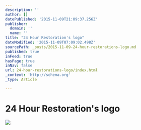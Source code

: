 ```yaml
---
description: ''
author: []
datePublished: '2015-11-09T21:09:37.256Z'
publisher:
  domain: ''
  name: ''
title: "24 Hour Restoration's logo"
dateModified: '2015-11-09T07:09:02.498Z'
sourcePath: _posts/2015-11-09-24-hour-restorations-logo.md
published: true
inFeed: true
hasPage: true
inNav: false
url: 24-hour-restorations-logo/index.html
_context: 'http://schema.org'
_type: Article

---
```

# 24 Hour Restoration's logo
![](https://the-grid-user-content.s3-us-west-2.amazonaws.com/f2db43b6-ba64-4d38-9815-76f984b844cb.png)